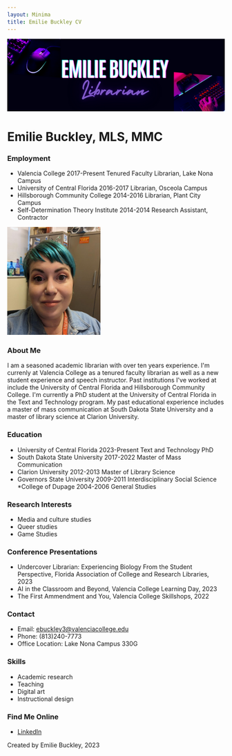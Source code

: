 ```yaml
---
layout: Minima
title: Emilie Buckley CV
---
```

![Featured Image](assets/websiteheader.png)
# Emilie Buckley, MLS, MMC

### Employment
* Valencia College  2017-Present
  Tenured Faculty Librarian, Lake Nona Campus
* University of Central Florida  2016-2017
  Librarian, Osceola Campus
* Hillsborough Community College  2014-2016
  Librarian, Plant City Campus
* Self-Determination Theory Institute  2014-2014
  Research Assistant, Contractor

![Featured Image](assets/profile.png)
### About Me
I am a seasoned academic librarian with over ten years experience. I'm currenly at Valencia College as a tenured faculty librarian as well as a new student experience and speech instructor. Past institutions I've worked at include the University of Central Florida and Hillsborough Community College. I'm currently a PhD student at the University of Central Florida in the Text and Technology program. My past educational experience includes a master of mass communication at South Dakota State University and a master of library science at Clarion University. 

### Education
* University of Central Florida  2023-Present
  Text and Technology PhD
* South Dakota State University  2017-2022
  Master of Mass Communication
* Clarion University  2012-2013
  Master of Library Science
* Governors State University  2009-2011
  Interdisciplinary Social Science
*College of Dupage 2004-2006
  General Studies

### Research Interests
* Media and culture studies
* Queer studies
* Game Studies

### Conference Presentations
* Undercover Librarian: Experiencing Biology From the Student Perspective, Florida Association of College and Research Libraries, 2023
* AI in the Classroom and Beyond, Valencia College Learning Day, 2023
* The First Ammendment and You, Valencia College Skillshops, 2022

### Contact
* Email: ebuckley3@valenciacollege.edu
* Phone: (813)240-7773
* Office Location: Lake Nona Campus 330G

### Skills
* Academic research
* Teaching
* Digital art
* Instructional design

### Find Me Online
* [LinkedIn](https://www.linkedin.com/in/emiliebuckley/)










Created by Emilie Buckley, 2023
